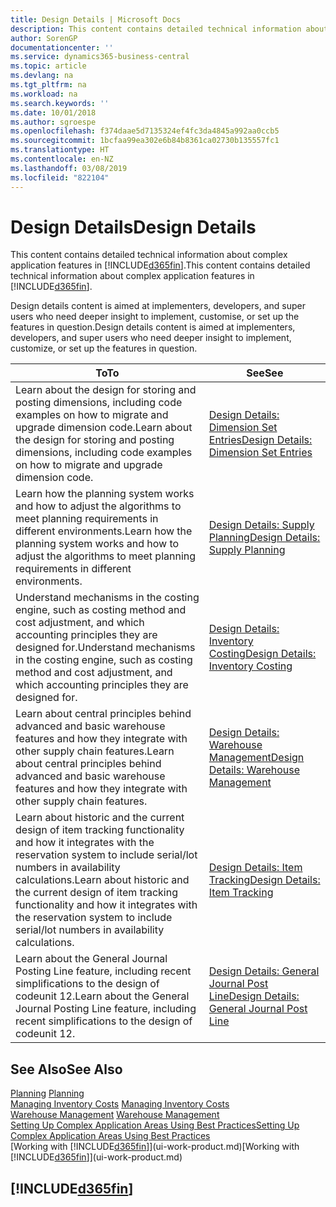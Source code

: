 ```yaml
---
title: Design Details | Microsoft Docs
description: This content contains detailed technical information about complex application features in Business Central.
author: SorenGP
documentationcenter: ''
ms.service: dynamics365-business-central
ms.topic: article
ms.devlang: na
ms.tgt_pltfrm: na
ms.workload: na
ms.search.keywords: ''
ms.date: 10/01/2018
ms.author: sgroespe
ms.openlocfilehash: f374daae5d7135324ef4fc3da4845a992aa0ccb5
ms.sourcegitcommit: 1bcfaa99ea302e6b84b8361ca02730b135557fc1
ms.translationtype: HT
ms.contentlocale: en-NZ
ms.lasthandoff: 03/08/2019
ms.locfileid: "822104"
---
```

# <a name="design-details"></a><span data-ttu-id="c2393-103">Design Details</span><span class="sxs-lookup"><span data-stu-id="c2393-103">Design Details</span></span>
<span data-ttu-id="c2393-104">This content contains detailed technical information about complex application features in [!INCLUDE[d365fin](includes/d365fin_md.md)].</span><span class="sxs-lookup"><span data-stu-id="c2393-104">This content contains detailed technical information about complex application features in [!INCLUDE[d365fin](includes/d365fin_md.md)].</span></span>  

 <span data-ttu-id="c2393-105">Design details content is aimed at implementers, developers, and super users who need deeper insight to implement, customise, or set up the features in question.</span><span class="sxs-lookup"><span data-stu-id="c2393-105">Design details content is aimed at implementers, developers, and super users who need deeper insight to implement, customize, or set up the features in question.</span></span>  

|<span data-ttu-id="c2393-106">**To**</span><span class="sxs-lookup"><span data-stu-id="c2393-106">**To**</span></span>|<span data-ttu-id="c2393-107">**See**</span><span class="sxs-lookup"><span data-stu-id="c2393-107">**See**</span></span>|  
|------------|-------------|  
|<span data-ttu-id="c2393-108">Learn about the design for storing and posting dimensions, including code examples on how to migrate and upgrade dimension code.</span><span class="sxs-lookup"><span data-stu-id="c2393-108">Learn about the design for storing and posting dimensions, including code examples on how to migrate and upgrade dimension code.</span></span>|[<span data-ttu-id="c2393-109">Design Details: Dimension Set Entries</span><span class="sxs-lookup"><span data-stu-id="c2393-109">Design Details: Dimension Set Entries</span></span>](design-details-dimension-set-entries.md)|  
|<span data-ttu-id="c2393-110">Learn how the planning system works and how to adjust the algorithms to meet planning requirements in different environments.</span><span class="sxs-lookup"><span data-stu-id="c2393-110">Learn how the planning system works and how to adjust the algorithms to meet planning requirements in different environments.</span></span>|[<span data-ttu-id="c2393-111">Design Details: Supply Planning</span><span class="sxs-lookup"><span data-stu-id="c2393-111">Design Details: Supply Planning</span></span>](design-details-supply-planning.md)|  
|<span data-ttu-id="c2393-112">Understand mechanisms in the costing engine, such as costing method and cost adjustment, and which accounting principles they are designed for.</span><span class="sxs-lookup"><span data-stu-id="c2393-112">Understand mechanisms in the costing engine, such as costing method and cost adjustment, and which accounting principles they are designed for.</span></span>|[<span data-ttu-id="c2393-113">Design Details: Inventory Costing</span><span class="sxs-lookup"><span data-stu-id="c2393-113">Design Details: Inventory Costing</span></span>](design-details-inventory-costing.md)|  
|<span data-ttu-id="c2393-114">Learn about central principles behind advanced and basic warehouse features and how they integrate with other supply chain features.</span><span class="sxs-lookup"><span data-stu-id="c2393-114">Learn about central principles behind advanced and basic warehouse features and how they integrate with other supply chain features.</span></span>|[<span data-ttu-id="c2393-115">Design Details: Warehouse Management</span><span class="sxs-lookup"><span data-stu-id="c2393-115">Design Details: Warehouse Management</span></span>](design-details-warehouse-management.md)|  
|<span data-ttu-id="c2393-116">Learn about historic and the current design of item tracking functionality and how it integrates with the reservation system to include serial/lot numbers in availability calculations.</span><span class="sxs-lookup"><span data-stu-id="c2393-116">Learn about historic and the current design of item tracking functionality and how it integrates with the reservation system to include serial/lot numbers in availability calculations.</span></span>|[<span data-ttu-id="c2393-117">Design Details: Item Tracking</span><span class="sxs-lookup"><span data-stu-id="c2393-117">Design Details: Item Tracking</span></span>](design-details-item-tracking.md)|  
|<span data-ttu-id="c2393-118">Learn about the General Journal Posting Line feature, including recent simplifications to the design of codeunit 12.</span><span class="sxs-lookup"><span data-stu-id="c2393-118">Learn about the General Journal Posting Line feature, including recent simplifications to the design of codeunit 12.</span></span>|[<span data-ttu-id="c2393-119">Design Details: General Journal Post Line</span><span class="sxs-lookup"><span data-stu-id="c2393-119">Design Details: General Journal Post Line</span></span>](design-details-general-journal-post-line.md)|  

## <a name="see-also"></a><span data-ttu-id="c2393-120">See Also</span><span class="sxs-lookup"><span data-stu-id="c2393-120">See Also</span></span>  
 <span data-ttu-id="c2393-121">[Planning](production-planning.md) </span><span class="sxs-lookup"><span data-stu-id="c2393-121">[Planning](production-planning.md) </span></span>  
 <span data-ttu-id="c2393-122">[Managing Inventory Costs](finance-manage-inventory-costs.md) </span><span class="sxs-lookup"><span data-stu-id="c2393-122">[Managing Inventory Costs](finance-manage-inventory-costs.md) </span></span>  
 <span data-ttu-id="c2393-123">[Warehouse Management](warehouse-manage-warehouse.md) </span><span class="sxs-lookup"><span data-stu-id="c2393-123">[Warehouse Management](warehouse-manage-warehouse.md) </span></span>  
 [<span data-ttu-id="c2393-124">Setting Up Complex Application Areas Using Best Practices</span><span class="sxs-lookup"><span data-stu-id="c2393-124">Setting Up Complex Application Areas Using Best Practices</span></span>](set-up-complex-application-areas-using-best-practices.md)  
 <span data-ttu-id="c2393-125">[Working with [!INCLUDE[d365fin](includes/d365fin_md.md)]](ui-work-product.md)</span><span class="sxs-lookup"><span data-stu-id="c2393-125">[Working with [!INCLUDE[d365fin](includes/d365fin_md.md)]](ui-work-product.md)</span></span>

 ## [!INCLUDE[d365fin](includes/free_trial_md.md)]  
  
